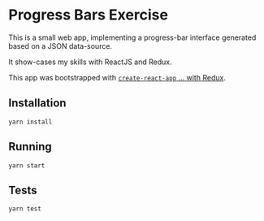 # Progress Bars Exercise

This is a small web app, implementing a progress-bar interface generated based on a JSON data-source.

It show-cases my skills with ReactJS and Redux.

This app was bootstrapped with [`create-react-app` ... with Redux](https://github.com/tstringer/create-react-app-with-redux).

## Installation

```
yarn install
```

## Running

```
yarn start
```

## Tests

```
yarn test
```
